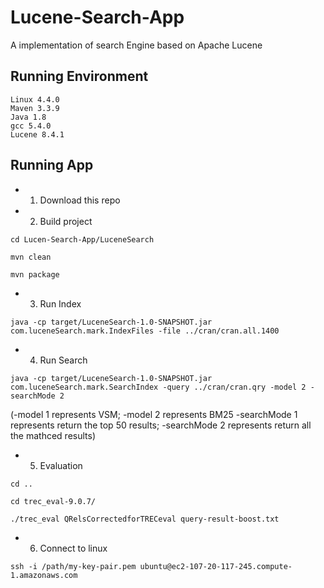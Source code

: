 # Lucene-Search-App
A implementation of search Engine based on Apache Lucene

## Running Environment

```
Linux 4.4.0
Maven 3.3.9
Java 1.8
gcc 5.4.0
Lucene 8.4.1
```

## Running App
- 1. Download this repo</br>
- 2. Build project
```shell
cd Lucen-Search-App/LuceneSearch
```
```
mvn clean
```
```
mvn package
```
- 3. Run Index 
```shell
java -cp target/LuceneSearch-1.0-SNAPSHOT.jar com.luceneSearch.mark.IndexFiles -file ../cran/cran.all.1400
```
- 4. Run Search
```shell
java -cp target/LuceneSearch-1.0-SNAPSHOT.jar com.luceneSearch.mark.SearchIndex -query ../cran/cran.qry -model 2 -searchMode 2
```
(-model 1 represents VSM; -model 2 represents BM25
 -searchMode 1 represents return the top 50 results; -searchMode 2 represents return all the mathced results)</br> 
 
 
- 5. Evaluation</br>
```shell
cd ..
```
```shell
cd trec_eval-9.0.7/
```
```shell
./trec_eval QRelsCorrectedforTRECeval query-result-boost.txt
```
- 6. Connect to linux
```shell
ssh -i /path/my-key-pair.pem ubuntu@ec2-107-20-117-245.compute-1.amazonaws.com
```
